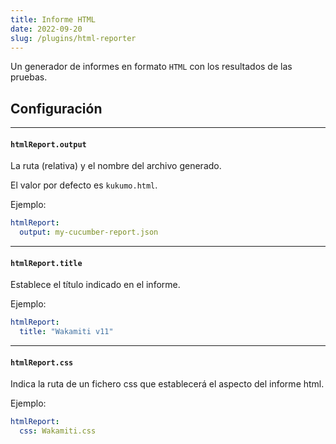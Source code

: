 ```yaml
---
title: Informe HTML
date: 2022-09-20
slug: /plugins/html-reporter
---
```


Un generador de informes en formato `HTML` con los resultados de las pruebas.


## Configuración

---
####  `htmlReport.output`
La ruta (relativa) y el nombre del archivo generado.

El valor por defecto es `kukumo.html`.

Ejemplo:

```yaml
htmlReport:
  output: my-cucumber-report.json
```

---
####  `htmlReport.title`
Establece el título indicado en el informe.

Ejemplo:

```yaml
htmlReport:
  title: "Wakamiti v11"
```

---
####  `htmlReport.css`
Indica la ruta de un fichero css que establecerá el aspecto del informe html.

Ejemplo:

```yaml
htmlReport:
  css: Wakamiti.css
```
